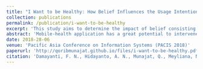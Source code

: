 ```yaml
---
title: "I Want to be Healthy: How Belief Influences the Usage Intention of Mobile-health Application"
collection: publications
permalink: /publication/i-want-to-be-healthy
excerpt: 'This study aims to determine the impact of belief consisting of attitudinal, health, and social belief on the intention to adopt mobile-health application.'
abstract: 'Mobile-health application has a great potential to intervene unhealthy life-style. However, the adoption of mobile-health application is still low compared to other types of mobile application. There were several previous studies discussing the usage behavior of mobilehealth applications in various perspective. However, there is still few discussing the usage behavior from the intrinsic factors of human, one of which is belief. This study aims to determine the impact of belief consisting of attitudinal, health, and social belief on the intention to adopt mobile-health application. This study used quantitative methodology and Partial Least Square - Structural Equation Modeling (PLS-SEM) with SmartPLS 3.0 software to analyze the data. There were 663 respondents from the online questionnaire distributed. This study found that relative advantage, compatibility, health threat, and social influence affect user’s intention to use mobile health application with relative advantage as the most significant.'
date: 2018-28-06
venue: 'Pacific Asia Conference on Information Systems (PACIS 2018)'
paperurl: 'http://qoribmunajat.github.io/files/i-want-to-be-healthy.pdf'
citation: 'Damayanti, F. N., Hidayanto, A. N., Munajat, Q., Meyliana, Negara, E. S. (2017). I Want to be Healthy: How Belief Influences the Usage Intention of Mobile-health Application. <i>Pacific Asia Conference on Information Systems (PACIS 2018)</i>.'
---
```

